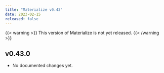 ```yaml
---
title: "Materialize v0.43"
date: 2023-02-15
released: false
---
```


{{< warning >}}
This version of Materialize is not yet released.
{{< /warning >}}

## v0.43.0

* No documented changes yet.
